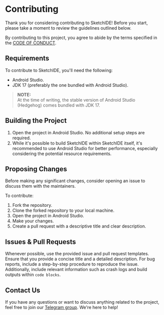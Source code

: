 # Contributing

Thank you for considering contributing to SketchIDE! Before you start, please take a moment to review the guidelines outlined below.

By contributing to this project, you agree to abide by the terms specified in the [CODE OF CONDUCT](./CODE_OF_CONDUCT.md).

## Requirements

To contribute to SketchIDE, you'll need the following:

- Android Studio.
- JDK 17 (preferably the one bundled with Android Studio).

> **NOTE:**  
> At the time of writing, the stable version of Android Studio (Hedgehog) comes bundled with JDK 17.

## Building the Project

1. Open the project in Android Studio. No additional setup steps are required.
2. While it's possible to build SketchIDE within SketchIDE itself, it's recommended to use Android Studio for better performance, especially considering the potential resource requirements.


## Proposing Changes

Before making any significant changes, consider opening an issue to discuss them with the maintainers.



To contribute:

1. Fork the repository.
2. Clone the forked repository to your local machine.
3. Open the project in Android Studio.
4. Make your changes.
5. Create a pull request with a descriptive title and clear description.

## Issues & Pull Requests

Whenever possible, use the provided issue and pull request templates. Ensure that you provide a concise title and a detailed description. For bug reports, include a step-by-step procedure to reproduce the issue. Additionally, include relevant information such as crash logs and build outputs within `code blocks`.

## Contact Us

If you have any questions or want to discuss anything related to the project, feel free to join our [Telegram group](https://t.me/sketchidegroup). We're here to help!
